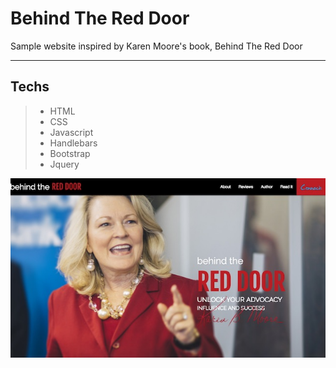 Behind The Red Door
===================

Sample website inspired by Karen Moore's book, Behind The Red Door

----------

Techs
-------------
> - HTML
> - CSS
> - Javascript
> - Handlebars
> - Bootstrap
> - Jquery



![enter image description here](https://github.com/matiasironyard/MyPortfolio/blob/gh-pages/images/AdvantageSample.jpg?raw=true)
